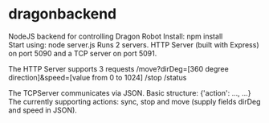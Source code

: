 # dragonbackend
NodeJS backend for controlling Dragon Robot
Install: npm install  
Start using: node server.js
Runs 2 servers. HTTP Server (built with Express) on port 5090 and a TCP server on port 5091.

The HTTP Server supports 3 requests
/move?dirDeg=[360 degree direction]&speed=[value from 0 to 1024]
/stop
/status

The TCPServer communicates via JSON. Basic structure: {'action': ..., ...}
The currently supporting actions: sync, stop and move (supply fields dirDeg and speed in JSON).